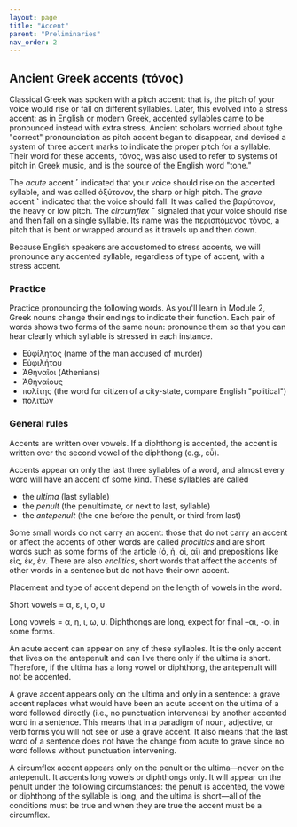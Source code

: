 ```yaml
---
layout: page
title: "Accent"
parent: "Preliminaries"
nav_order: 2
---
```


## Ancient Greek accents (τόνος)

Classical Greek was spoken with a pitch accent: that is, the pitch of your voice would rise or fall on different syllables. Later, this evolved into a stress accent: as in English or modern Greek, accented syllables came to be pronounced instead with extra stress.  Ancient scholars worried about tghe "correct" pronounciation as pitch accent began to disappear, and devised a system of three accent marks to indicate the proper pitch for a syllable. Their word for these accents, τόνος, was also used to refer to systems of pitch in Greek music, and is the source of the English word "tone."

The *acute* accent **´** indicated that your voice should rise on the accented syllable, and was called ὀξύτονον, the sharp or high pitch.  The *grave* accent  **`** indicated that the voice should fall.  It was called the βαρύτονον, the heavy or low pitch. The *circumflex*  **˜**  signaled that your voice should rise and then fall on a single syllable. Its name was the περισπόμενος τόνος, a pitch that is bent or wrapped around as it travels up and then down.

Because English speakers are accustomed to stress accents, we will pronounce any accented syllable, regardless of type of accent, with a stress accent.
 
### Practice

Practice pronouncing the following words. As you'll learn in Module 2, Greek nouns change their endings to indicate their function. Each 
pair of words shows two forms of the same noun: pronounce them so that you can hear clearly which syllable is stressed in each instance.

- Εὐφίλητος (name of the man accused of murder)
- Εὐφιλήτου
- Ἀθηναῖοι (Athenians)
- Ἀθηναίους
- πολίτης (the word for citizen of a city-state, compare English "political")
- πολιτῶν 


### General rules

Accents are written over vowels. If a diphthong is accented, the accent is written over the second vowel of the diphthong (e.g., εὖ). 

Accents appear on only the last three syllables of a word, and almost every word will have an accent of some kind. These syllables are called 


- 	the *ultima* (last syllable) 
-	the *penult* (the penultimate, or next to last, syllable) 
-	the *antepenult* (the one before the penult, or third from last)


Some small words do not carry an accent: those that do not carry an accent or affect the accents of other words are called *proclitics* and are short words such as some forms of the article (ὁ, ἡ, οἱ, αἱ) and prepositions like εἰς, ἐκ, ἐν. There are also *enclitics*, short words that affect the accents of other words in a sentence but do not have their own accent.

Placement and type of accent depend on the length of vowels in the word. 


Short vowels = α, ε, ι, ο, υ 

Long vowels = α, η, ι, ω, υ. Diphthongs are long, expect for final –αι, -οι in some forms. 

An acute accent can appear on any of these syllables. It is the only accent that lives on the antepenult and can live there only if the ultima is short. Therefore, if the ultima has a long vowel or diphthong, the antepenult will not be accented.

A grave accent appears only on the ultima and only in a sentence: a grave accent replaces what would have been an acute accent on the ultima of a word followed directly (i.e., no punctuation intervenes) by another accented word in a sentence. This means that in a paradigm of noun, adjective, or verb forms you will not see or use a grave accent. It also means that the last word of a sentence does not have the change from acute to grave since no word follows without punctuation intervening.

A circumflex accent appears only on the penult or the ultima—never on the antepenult. It accents long vowels or diphthongs only. It will appear on the penult under the following circumstances: the penult is accented, the vowel or diphthong of the syllable is long, and the ultima is short—all of the conditions must be true and when they are true the accent must be a circumflex.

